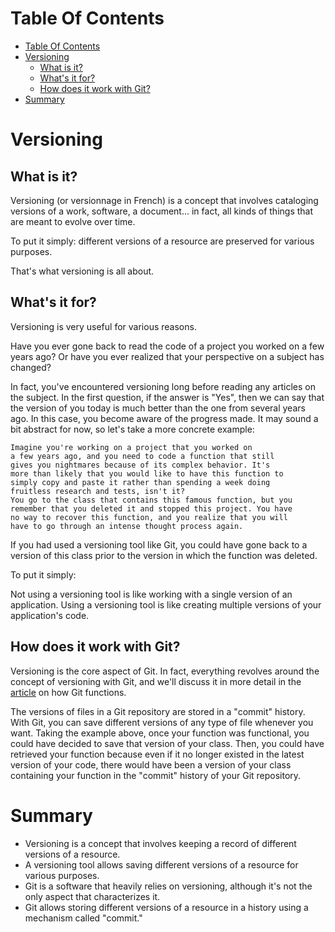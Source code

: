# Table Of Contents

- [Table Of Contents](#table-of-contents)
- [Versioning](#versioning)
  - [What is it?](#what-is-it)
  - [What's it for?](#whats-it-for)
  - [How does it work with Git?](#how-does-it-work-with-git)
- [Summary](#summary)

# Versioning

## What is it?

Versioning (or versionnage in French) is a concept that involves cataloging versions of a work, software, a document... in fact, all kinds of things that are meant to evolve over time.

To put it simply: different versions of a resource are preserved for various purposes.

That's what versioning is all about.

## What's it for?

Versioning is very useful for various reasons.

Have you ever gone back to read the code of a project you worked on a few years ago? Or have you ever realized that your perspective on a subject has changed?

In fact, you've encountered versioning long before reading any articles on the subject. In the first question, if the answer is "Yes", then we can say that the version of you today is much better than the one from several years ago. In this case, you become aware of the progress made. It may sound a bit abstract for now, so let's take a more concrete example:

```
Imagine you're working on a project that you worked on
a few years ago, and you need to code a function that still
gives you nightmares because of its complex behavior. It's
more than likely that you would like to have this function to
simply copy and paste it rather than spending a week doing
fruitless research and tests, isn't it?
You go to the class that contains this famous function, but you
remember that you deleted it and stopped this project. You have
no way to recover this function, and you realize that you will
have to go through an intense thought process again.
```

If you had used a versioning tool like Git, you could have gone back to a version of this class prior to the version in which the function was deleted.

To put it simply:

Not using a versioning tool is like working with a single version of an application.
Using a versioning tool is like creating multiple versions of your application's code.

## How does it work with Git?

Versioning is the core aspect of Git. In fact, everything revolves around the concept of versioning with Git, and we'll discuss it in more detail in the [article](../../03-how-it-works) on how Git functions.

The versions of files in a Git repository are stored in a "commit" history. With Git, you can save different versions of any type of file whenever you want. Taking the example above, once your function was functional, you could have decided to save that version of your class. Then, you could have retrieved your function because even if it no longer existed in the latest version of your code, there would have been a version of your class containing your function in the "commit" history of your Git repository.

# Summary

- Versioning is a concept that involves keeping a record of different versions of a resource.
- A versioning tool allows saving different versions of a resource for various purposes.
- Git is a software that heavily relies on versioning, although it's not the only aspect that characterizes it.
- Git allows storing different versions of a resource in a history using a mechanism called "commit."